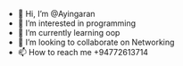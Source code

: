 - 👋 Hi, I’m @Ayingaran
- 👀 I’m interested in programming
- 🌱 I’m currently learning oop
- 💞️ I’m looking to collaborate on Networking
- 📫 How to reach me +94772613714

<!---
Ayingaran/Ayingaran is a ✨ special ✨ repository because its `README.md` (this file) appears on your GitHub profile.
You can click the Preview link to take a look at your changes.
--->
